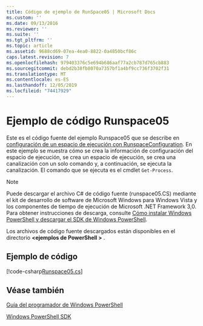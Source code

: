 ```yaml
---
title: Código de ejemplo de RunSpace05 | Microsoft Docs
ms.custom: ''
ms.date: 09/13/2016
ms.reviewer: ''
ms.suite: ''
ms.tgt_pltfrm: ''
ms.topic: article
ms.assetid: 9688cd69-07ea-4ea0-8822-0a4850bcf86c
caps.latest.revision: 7
ms.openlocfilehash: 979403376c5e694b686aaf77a2cb787d765cb883
ms.sourcegitcommit: debd2b38fb8070a7357bf1a4bf9cc736f3702f31
ms.translationtype: MT
ms.contentlocale: es-ES
ms.lasthandoff: 12/05/2019
ms.locfileid: "74417929"
---
```

# <a name="runspace05-code-sample"></a>Ejemplo de código Runspace05

Este es el código fuente del ejemplo Runspace05 que se describe en [configuración de un espacio de ejecución con RunspaceConfiguration](https://msdn.microsoft.com/en-us/42681d19-2d05-4975-befd-afb1990e79b2). En este ejemplo se muestra cómo se crea la información de configuración del espacio de ejecución, se crea un espacio de ejecución, se crea una canalización con un solo comando y, a continuación, se ejecuta la canalización. El comando que se ejecuta es el cmdlet `Get-Process`.

> [!NOTE]
> Puede descargar el archivo C# de código fuente (runspace05.CS) mediante el kit de desarrollo de software de Microsoft Windows para Windows Vista y los componentes de tiempo de ejecución de Microsoft .NET Framework 3,0. Para obtener instrucciones de descarga, consulte [Cómo instalar Windows PowerShell y descargar el SDK de Windows PowerShell](/powershell/scripting/developer/installing-the-windows-powershell-sdk).
>
> Los archivos de código fuente descargados están disponibles en el directorio **\<ejemplos de PowerShell >** .

## <a name="code-sample"></a>Ejemplo de código

[!code-csharp[Runspace05.cs](../../../../powershell-sdk-samples/SDK-2.0/csharp/Runspace05/Runspace05.cs#L11-L86 "Runspace05.cs")]

## <a name="see-also"></a>Véase también

[Guía del programador de Windows PowerShell](./windows-powershell-programmer-s-guide.md)

[Windows PowerShell SDK](../windows-powershell-reference.md)

